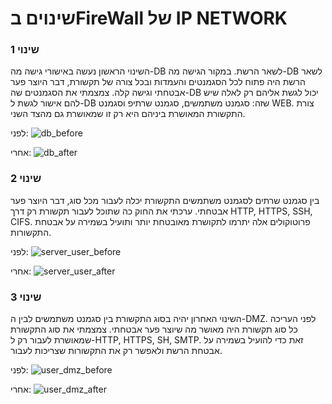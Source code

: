 #  שינוים בFireWall של IP NETWORK

### שינוי 1

השינוי הראשון נעשה באישורי גישה מה-DB לשאר הרשת. במקור הגישה מה-DB לשאר הרשת היה פתוח לכל הסגמנטים והעמדות ובכל צורה של תקשורת, דבר היוצר פער אבטחתי וגישה קלה. צמצמתי את הסגמנטים שה-DB יכול לגשת אליהם רק לאלה שיש להם אישור לגשת ל-DB שזה: סגמנט משתמשים, סגמנט שרתיפ וסגמנט WEB. צורת התקשורת המאושרת ביניהם היא רק זו שמאושרת גם מהצד השני.

לפני:
![db_before](https://github.com/user-attachments/assets/f0126a5f-a92f-4b27-9dc7-5348e4996555)

אחרי:
![db_after](https://github.com/user-attachments/assets/74f178b6-8771-49cc-86d5-210e28f09a5f)


### שינוי 2

בין סגמנט שרתים לסגמנט משתמשים התקשורת יכלה לעבור מכל סוג, דבר היוצר פער אבטחתי. ערכתי את החוק כה שתוכל לעבור תקשורת רק דרך HTTP, HTTPS, SSH, CIFS. פרוטוקולים אלה יתרמו לתקושרת מאובטחת יותר ותועיל בשמירה על אבטחת התקשורות.

לפני:
![server_user_before](https://github.com/user-attachments/assets/9c668946-aa10-4806-84c5-d4f2429ac5fc)

אחרי:
![server_user_after](https://github.com/user-attachments/assets/5bd71e2c-18ac-47c6-9f60-4d9d4ca2560b)

### שינוי 3

השינוי האחרון יהיה בסוג התקשורת בין סגמנט משתמשים לבין ה-DMZ. לפני העריכה כל סוג תקשורת היה מאושר מה שיוצר פער אבטחתי. צמצמתי את סוג התקשורת שמאושרת לעבור רק ל-HTTP, HTTPS, SH, SMTP. זאת כדי להועיל בשמירה על אבטחת הרשת ולאפשר רק את התקשורות שצריכות לעבור.

לפני:
![user_dmz_before](https://github.com/user-attachments/assets/90eff08c-623a-46c9-b5d8-e958987c3922)

אחרי:
![user_dmz_after](https://github.com/user-attachments/assets/c8f2ba58-a72b-4179-930e-b0a85bea9851)

